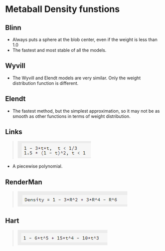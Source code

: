 # Metaball Density funstions

## Blinn

* Always puts a sphere at the blob center, even if the weight is less than 1.0
* The fastest and most stable of all the models.

## Wyvill

* The Wyvill and Elendt models are very similar. Only the weight distribution function is different.

## Elendt

* The fastest method, but the simplest approximation, so it may not be as smooth as other functions in terms of weight distribution.

## Links

> ![image](./Pics/LinksDensity.png)

* A piecewise polynomial.

## RenderMan

> ![image](./Pics/RenderManDensity.png)

## Hart

> ![image](./Pics/HartDensity.png)
